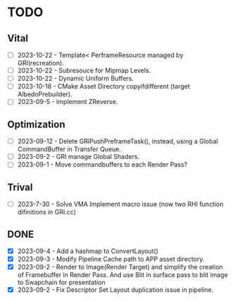 # TODO
## Vital
- [ ] 2023-10-22 - Template< PerframeResource managed by GRI(recreation).
- [ ] 2023-10-22 - Subresouce for Mipmap Levels.
- [ ] 2023-10-22 - Dynamic Uniform Buffers.
- [ ] 2023-10-18 - CMake Asset Directory copyifdifferent (target AlbedoPrebuilder).
- [ ] 2023-09-5  - Implement ZReverse.

## Optimization
- [ ] 2023-09-12 - Delete GRIPushPreframeTask(), instead, using a Global CommandBuffer in Transfer Queue.
- [ ] 2023-09-2  - GRI manage Global Shaders.
- [ ] 2023-09-1  - Move commandbuffers to each Render Pass?

## Trival
- [ ] 2023-7-30 - Solve VMA Implement macro issue (now two RHI function difinitions in GRI.cc)

## DONE
- [X] 2023-09-4  - Add a hashmap to ConvertLayout()
- [X] 2023-09-3  - Modify Pipeline Cache path to APP asset directory.
- [X] 2023-09-2  - Render to Image(Render Target) and simplify the creation of Framebuffer in Render Pass. And use Blit in surface pass to blit image to Swapchain for presentation
- [X] 2023-09-2  - Fix Descriptor Set Layout duplication issue in pipeline.